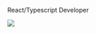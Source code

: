 
<p>React/Typescript Developer</p>


<img 
   src="https://github-readme-stats.vercel.app/api?username=ezeamaka2&show_icons=true&theme=tokyonight" 
/>
